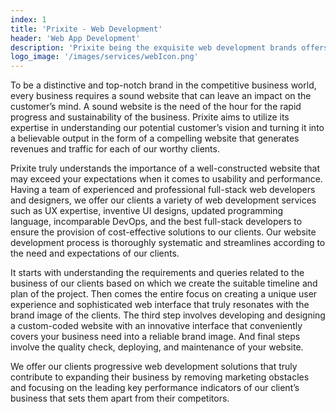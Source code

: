 ```yaml
---
index: 1
title: 'Prixite - Web Development'
header: 'Web App Development'
description: 'Prixite being the exquisite web development brands offers innovative solutions to your web development needs in today’s dynamics.'
logo_image: '/images/services/webIcon.png'
---
```


To be a distinctive and top-notch brand in the competitive business world, every business requires a sound website that can leave an impact on the customer’s mind. A sound website is the need of the hour for the rapid progress and sustainability of the business. Prixite aims to utilize its expertise in understanding our potential customer’s vision and turning it into a believable output in the form of a compelling website that generates revenues and traffic for each of our worthy clients.

Prixite truly understands the importance of a well-constructed website that may exceed your expectations when it comes to usability and performance. Having a team of experienced and professional full-stack web developers and designers, we offer our clients a variety of web development services such as UX expertise, inventive UI designs, updated programming language, incomparable DevOps, and the best full-stack developers to ensure the provision of cost-effective solutions to our clients. Our website development process is thoroughly systematic and streamlines according to the need and expectations of our clients.

It starts with understanding the requirements and queries related to the business of our clients based on which we create the suitable timeline and plan of the project. Then comes the entire focus on creating a unique user experience and sophisticated web interface that truly resonates with the brand image of the clients. The third step involves developing and designing a custom-coded website with an innovative interface that conveniently covers your business need into a reliable brand image. And final steps involve the quality check, deploying, and maintenance of your website.

We offer our clients progressive web development solutions that truly contribute to expanding their business by removing marketing obstacles and focusing on the leading key performance indicators of our client’s business that sets them apart from their competitors.
